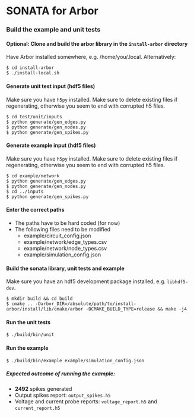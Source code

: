 # SONATA for Arbor

### Build the example and unit tests

#### Optional: Clone and build the arbor library in the `install-arbor` directory

Have Arbor installed somewhere, e.g. /home/you/.local. Alternatively:

```
$ cd install-arbor
$ ./install-local.sh
```

#### Generate unit test input (hdf5 files)

Make sure you have `h5py` installed. Make sure to delete existing files if regenerating, otherwise you seem to end with corrupted h5 files.
```
$ cd test/unit/inputs
$ python generate/gen_edges.py
$ python generate/gen_nodes.py
$ python generate/gen_spikes.py
```

#### Generate example input (hdf5 files)

Make sure you have `h5py` installed. Make sure to delete existing files if regenerating, otherwise you seem to end with corrupted h5 files.
```
$ cd example/network
$ python generate/gen_edges.py
$ python generate/gen_nodes.py
$ cd ../inputs
$ python generate/gen_spikes.py
```

#### Enter the correct paths

* The paths have to be hard coded (for now)
* The following files need to be modified
  * example/circuit_config.json
  * example/network/edge_types.csv
  * example/network/node_types.csv
  * example/simulation_config.json

#### Build the sonata library, unit tests and example

Make sure you have an hdf5 development package installed, e.g. `libhdf5-dev`.
```
$ mkdir build && cd build
$ cmake .. -Darbor_DIR=/absolute/path/to/install-arbor/install/lib/cmake/arbor -DCMAKE_BUILD_TYPE=release && make -j4
```

#### Run the unit tests
```
$ ./build/bin/unit
```

#### Run the example
```
$ ./build/bin/example example/simulation_config.json
```
##### Expected outcome of running the example:
* **2492** spikes generated
* Output spikes report: `output_spikes.h5`
* Voltage and current probe reports: `voltage_report.h5` and `current_report.h5`
